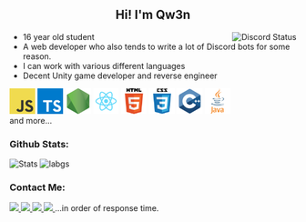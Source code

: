 <!--
About Me
-->
<h2 align="center">
Hi! I'm Qw3n
</h2>
<img align="right" src="https://lanyard.cnrad.dev/api/755078712956813324" alt="Discord Status">

- 16 year old student
- A web developer who also tends to write a lot of Discord bots for some reason.
- I can work with various different languages
- Decent Unity game developer and reverse engineer

<div align="left">
<img width="45px" src="https://raw.githubusercontent.com/github/explore/80688e429a7d4ef2fca1e82350fe8e3517d3494d/topics/javascript/javascript.png">
<img width="45px" src="https://raw.githubusercontent.com/github/explore/80688e429a7d4ef2fca1e82350fe8e3517d3494d/topics/typescript/typescript.png">
<img width="45px" src="https://raw.githubusercontent.com/github/explore/80688e429a7d4ef2fca1e82350fe8e3517d3494d/topics/nodejs/nodejs.png">
<img width="45px" src="https://raw.githubusercontent.com/github/explore/80688e429a7d4ef2fca1e82350fe8e3517d3494d/topics/react/react.png">
<img width="45px" src="https://raw.githubusercontent.com/github/explore/80688e429a7d4ef2fca1e82350fe8e3517d3494d/topics/html/html.png">
<img width="45px" src="https://raw.githubusercontent.com/github/explore/80688e429a7d4ef2fca1e82350fe8e3517d3494d/topics/css/css.png">
<img width="45px" src="https://raw.githubusercontent.com/github/explore/80688e429a7d4ef2fca1e82350fe8e3517d3494d/topics/cpp/cpp.png">
<img width="45px" src="https://raw.githubusercontent.com/github/explore/80688e429a7d4ef2fca1e82350fe8e3517d3494d/topics/java/java.png"><br>
and more...
</div>

<!--
Github Stats
-->
<h3>
Github Stats:
</h3>
<div align="left">
<img width="420px" src="https://github-readme-stats.vercel.app/api?username=Qw3n1448&count_private=true&show_icons=true&line_height=25&show_icons=true&theme=tokyonight" alt="Stats">
<img src="https://github-readme-stats.vercel.app/api/top-langs/?username=Qw3n1448&layout=compact&langs_count=8&card_width=350&show_icons=true&theme=tokyonight" alt="labgs">
</div>

<!--
Contact Me
-->
<h3>
Contact Me:
</h3>
<div align="left">
<a href="https://discord.com/users/755078712956813324">
<img src="https://github.com/dmhendricks/signature-social-icons/blob/master/icons/round-flat-filled/40px/discord.png">
</a>
<a href="https://twitter.com/officialqw3n">
<img src="https://github.com/dmhendricks/signature-social-icons/blob/master/icons/round-flat-filled/40px/twitter.png">
</a>
<a href="https://www.reddit.com/user/officialqw3n/">
<img src="https://github.com/dmhendricks/signature-social-icons/blob/master/icons/round-flat-filled/40px/reddit.png">
</a>
<a href="https://www.youtube.com/channel/UC9gH6pbjTv8yITvt4-GBeew">
<img src="https://github.com/dmhendricks/signature-social-icons/blob/master/icons/round-flat-filled/40px/youtube.png">
</a>
...in order of response time.
</div>
